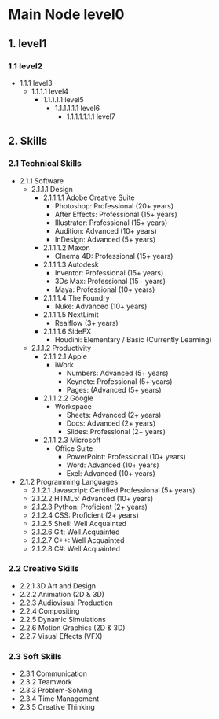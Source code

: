 # Main Node level0

## 1. level1

### 1.1 level2
- 1.1.1 level3
	- 1.1.1.1 level4
		- 1.1.1.1.1 level5
			- 1.1.1.1.1.1 level6
				- 1.1.1.1.1.1.1 level7

## 2. Skills

### 2.1 Technical Skills
- 2.1.1 Software
	- 2.1.1.1 Design
		- 2.1.1.1.1 Adobe Creative Suite
			- Photoshop: Professional (20+ years)
			- After Effects: Professional (15+ years)
			- Illustrator: Professional (15+ years)
			- Audition: Advanced (10+ years)
			- InDesign: Advanced (5+ years)
		- 2.1.1.1.2 Maxon
			- CInema 4D: Professional (15+ years)
		- 2.1.1.1.3 Autodesk
			- Inventor: Professional (15+ years)
			- 3Ds Max: Professional (15+ years)
			- Maya: Professional (10+ years)
		- 2.1.1.1.4 The Foundry
			- Nuke: Advanced (10+ years)
		- 2.1.1.1.5 NextLimit
			- Realflow (3+ years)
		- 2.1.1.1.6 SideFX
			- Houdini: Elementary / Basic (Currently Learning)
	- 2.1.1.2 Productivity
		- 2.1.1.2.1 Apple
			- iWork
				- Numbers: Advanced (5+ years)
				- Keynote: Professional (5+ years)
				- Pages: (Advanced (5+ years)
		- 2.1.1.2.2 Google
			- Workspace
				- Sheets: Advanced (2+ years)
				- Docs: Advanced (2+ years)
				- Slides: Professional (2+ years)
		- 2.1.1.2.3 Microsoft
			- Office Suite
				- PowerPoint: Professional (10+ years)
				- Word: Advanced (10+ years)
				- Exel: Advanced (10+ years)
- 2.1.2 Programming Languages
	- 2.1.2.1 Javascript: Certified Professional (5+ years)
	- 2.1.2.2 HTML5: Advanced (10+ years)
	- 2.1.2.3 Python: Proficient (2+ years)
	- 2.1.2.4 CSS: Proficient (2+ years)
	- 2.1.2.5 Shell: Well Acquainted
	- 2.1.2.6 Git: Well Acquainted
	- 2.1.2.7 C++: Well Acquainted
	- 2.1.2.8 C#: Well Acquainted

### 2.2 Creative Skills
- 2.2.1 3D Art and Design
- 2.2.2 Animation (2D & 3D)
- 2.2.3 Audiovisual Production
- 2.2.4 Compositing
- 2.2.5 Dynamic Simulations
- 2.2.6 Motion Graphics (2D & 3D)
- 2.2.7 Visual Effects (VFX)

### 2.3 Soft Skills
- 2.3.1 Communication
- 2.3.2 Teamwork
- 2.3.3 Problem-Solving
- 2.3.4 Time Management
- 2.3.5 Creative Thinking
